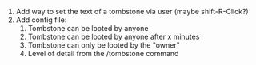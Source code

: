 1. Add way to set the text of a tombstone via user (maybe shift-R-Click?)
2. Add config file:
    1) Tombstone can be looted by anyone
    2) Tombstone can be looted by anyone after x minutes
    3) Tombstone can only be looted by the "owner"
	4) Level of detail from the /tombstone command